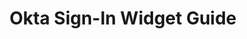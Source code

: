 ---
title: Okta Sign-In Widget Guide
language: JavaScript
icon: code-javascript
excerpt: A drop-in widget with custom UI capabilities to power sign-in with Okta.
sections:
 - main
---